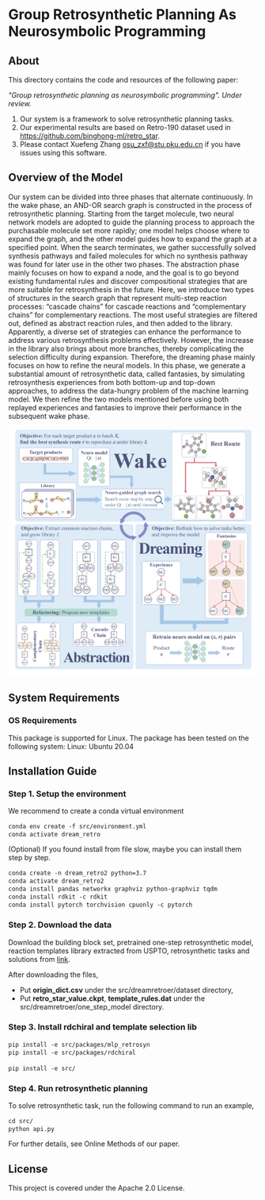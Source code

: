 # Group Retrosynthetic Planning As Neurosymbolic Programming

## About
This directory contains the code and resources of the following paper:

<i>"Group retrosynthetic planning as neurosymbolic programming". Under review. </i>

1. Our system is a framework to solve retrosynthetic planning tasks.
2. Our experimental results are based on Retro-190 dataset used in  https://github.com/binghong-ml/retro_star.
3. Please contact Xuefeng Zhang osu_zxf@stu.pku.edu.cn if you have issues using this software.

## Overview of the Model
Our system can be divided into three phases that alternate continuously. In the wake phase, an AND-OR search graph is constructed in the process of retrosynthetic planning. Starting from the target molecule, two neural network models are adopted to guide the planning process to approach the purchasable molecule set more rapidly; one model helps choose where to expand the graph, and the other model guides how to expand the graph at a specified point. When the search terminates, we gather successfully solved synthesis pathways and failed molecules for which no synthesis pathway was found for later use in the other two phases. The abstraction phase mainly focuses on how to expand a node, and the goal is to go beyond existing fundamental rules and discover compositional strategies that are more suitable for retrosynthesis in the future. Here, we introduce two types of structures in the search graph that represent multi-step reaction processes: “cascade chains” for cascade reactions and “complementary chains” for complementary reactions. The most useful strategies are filtered out, defined as abstract reaction rules, and then added to the library. Apparently, a diverse set of strategies can enhance the performance to address various retrosynthesis problems effectively. However, the increase in the library also brings about more branches, thereby complicating the selection difficulty during expansion. Therefore, the dreaming phase mainly focuses on how to refine the neural models. In this phase, we generate a substantial amount of retrosynthetic data, called fantasies, by simulating retrosynthesis experiences from both bottom-up and top-down approaches, to address the data-hungry problem of the machine learning model. We then refine the two models mentioned before using both replayed experiences and fantasies to improve their performance in the subsequent wake phase.

<p align="center">
<img src="figs/DreamerFramework.png" > 
</p>

## System Requirements
### OS Requirements
This package is supported for Linux. The package has been tested on the following system:
Linux: Ubuntu 20.04

## Installation Guide
### Step 1. Setup the environment
We recommend to create a conda virtual environment
```
conda env create -f src/environment.yml
conda activate dream_retro
```

(Optional) If you found install from file slow, maybe you can install them step by step.
```
conda create -n dream_retro2 python=3.7
conda activate dream_retro2
conda install pandas networkx graphviz python-graphviz tqdm
conda install rdkit -c rdkit
conda install pytorch torchvision cpuonly -c pytorch
```

### Step 2. Download the data
Download the building block set, pretrained one-step retrosynthetic model, reaction templates library extracted from USPTO, retrosynthetic tasks and solutions from [link](https://drive.google.com/drive/folders/1nXAuiBzb5YqcIJ5zeP0IoJFt0F5s7Flp?usp=sharing).

After downloading the files, 
- Put **origin_dict.csv** under the src/dreamretroer/dataset directory,
- Put **retro_star_value.ckpt**, **template_rules.dat** under the src/dreamretroer/one_step_model directory.
 

### Step 3. Install rdchiral and template selection lib
```
pip install -e src/packages/mlp_retrosyn
pip install -e src/packages/rdchiral

pip install -e src/
```

### Step 4. Run retrosynthetic planning
To solve retrosynthetic task, run the following command to run an example,

```
cd src/
python api.py
```

For further details, see Online Methods of our paper. 

## License
This project is covered under the Apache 2.0 License.
